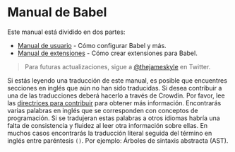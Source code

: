 # Manual de Babel

Este manual está dividido en dos partes:

  * [Manual de usuario](user-handbook.md) - Cómo configurar Babel y más.
  * [Manual de extensiones](plugin-handbook.md) - Cómo crear extensiones para Babel.

> Para futuras actualizaciones, sigue a [@thejameskyle](https://twitter.com/thejameskyle) en Twitter.

Si estás leyendo una traducción de este manual, es posible que encuentres secciones en inglés que aún no han sido traducidas. Si desea contribuir a una de las traducciones deberá hacerlo a través de Crowdin. Por favor, lee las [directrices para contribuir](/CONTRIBUTING.md) para obtener más información. Encontrarás varias palabras en inglés que se corresponden con conceptos de programación. Si se tradujeran estas palabras a otros idiomas habría una falta de consistencia y fluidez al leer otra información sobre ellas. En muchos casos encontrarás la traducción literal seguida del término en inglés entre paréntesis `()`. Por ejemplo: Árboles de sintaxis abstracta (AST).